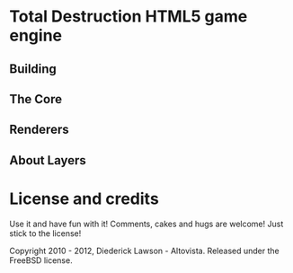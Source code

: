 # Total Destruction HTML5 game engine

## Building

## The Core

## Renderers

## About Layers

# License and credits
Use it and have fun with it! Comments, cakes and hugs are welcome! Just stick to the license!

Copyright 2010 - 2012, Diederick Lawson - Altovista. Released under the FreeBSD license.
